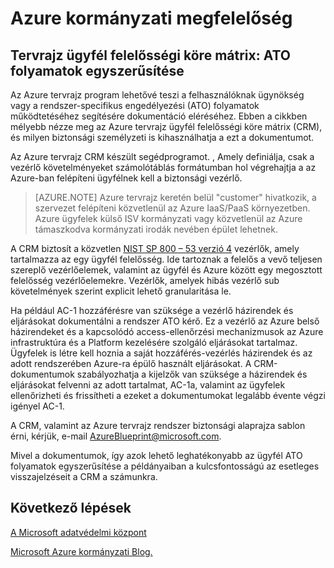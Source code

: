 <properties
    pageTitle="Azure kormányzati dokumentáció |} Microsoft Azure"
    description="Itt és Azure kormányzati elérhető szolgáltatások áttekintése"
    services="Azure-Government"
    cloud="gov"
    documentationCenter=""
    authors="ryansoc"
    manager="zakramer"
    editor="" />

<tags
    ms.service="multiple"
    ms.devlang="na"
    ms.topic="article"
    ms.tgt_pltfrm="na"
    ms.workload="azure-government"
    ms.date="10/06/2016"
    ms.author="ryansoc" />

# <a name="azure-government-compliance"></a>Azure kormányzati megfelelőség 

## <a name="blueprint-customer-responsibilities-matrix--streamlining-ato-processes"></a>Tervrajz ügyfél felelősségi köre mátrix: ATO folyamatok egyszerűsítése

Az Azure tervrajz program lehetővé teszi a felhasználóknak ügynökség vagy a rendszer-specifikus engedélyezési (ATO) folyamatok működtetéséhez segítésére dokumentáció eléréséhez. Ebben a cikkben mélyebb nézze meg az Azure tervrajz ügyfél felelősségi köre mátrix (CRM), és milyen biztonsági személyzeti is kihasználhatja a ezt a dokumentumot.

Az Azure tervrajz CRM készült segédprogramot. , Amely definiálja, csak a vezérlő követelményeket számolótáblás formátumban hol végrehajtja a az Azure-ban felépíteni ügyfélnek kell a biztonsági vezérlő.

>[AZURE.NOTE] Azure tervrajz keretén belül "customer" hivatkozik, a szervezet felépíteni közvetlenül az Azure IaaS/PaaS környezetben. Azure ügyfelek külső ISV kormányzati vagy közvetlenül az Azure támaszkodva kormányzati irodák nevében épület lehetnek.

A CRM biztosít a közvetlen <a href="http://nvlpubs.nist.gov/nistpubs/SpecialPublications/NIST.SP.800-53r4.pdf">NIST SP 800 – 53 verzió 4</a> vezérlők, amely tartalmazza az egy ügyfél felelősség. Ide tartoznak a felelős a vevő teljesen szereplő vezérlőelemek, valamint az ügyfél és Azure között egy megosztott felelősség vezérlőelemekre. Vezérlők, amelyek hibás vezérlő sub követelmények szerint explicit lehető granularitása le.

Ha például AC-1 hozzáférésre van szüksége a vezérlő házirendek és eljárásokat dokumentálni a rendszer ATO kérő. Ez a vezérlő az Azure belső házirendeket és a kapcsolódó access-ellenőrzési mechanizmusok az Azure infrastruktúra és a Platform kezelésére szolgáló eljárásokat tartalmaz. Ügyfelek is létre kell hoznia a saját hozzáférés-vezérlés házirendek és az adott rendszerében Azure-ra épülő használt eljárásokat. A CRM-dokumentumok szabályozhatja a kijelzők van szüksége a házirendek és eljárásokat felvenni az adott tartalmat, AC-1a, valamint az ügyfelek ellenőrizheti és frissítheti a ezeket a dokumentumokat legalább évente végzi igényel AC-1. 

A CRM, valamint az Azure tervrajz rendszer biztonsági alaprajza sablon érni, kérjük, e-mail AzureBlueprint@microsoft.com.

Mivel a dokumentumok, így azok lehető leghatékonyabb az ügyfél ATO folyamatok egyszerűsítése a példányaiban a kulcsfontosságú az esetleges visszajelzéseit a CRM a számunkra.

## <a name="next-steps"></a>Következő lépések

<a href="https://www.microsoft.com/en-us/trustcenter/Compliance/default.aspx">A Microsoft adatvédelmi központ</a>

<a href="https://blogs.msdn.microsoft.com/azuregov/">Microsoft Azure kormányzati Blog.</a>
